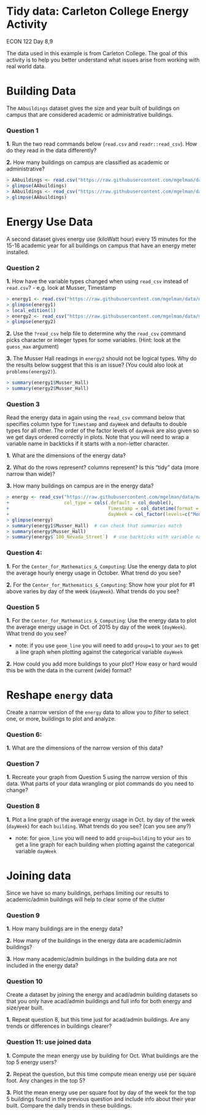 Tidy data: Carleton College Energy Activity
================
ECON 122
Day 8,9

The data used in this example is from Carleton College. The goal of this
activity is to help you better understand what issues arise from working
with real world data.

# Building Data

The `AAbuildings` dataset gives the size and year built of buildings on
campus that are considered academic or administrative buildings.

### Question 1

**1.** Run the two read commands below (`read.csv` and
`readr::read_csv`). How do they read in the data differently?

**2.** How many buildings on campus are classified as academic or
administrative?

``` r
> AAbuildings <- read.csv("https://raw.githubusercontent.com/mgelman/data/master/AcadAdminBuildings.csv",stringsAsFactors=TRUE)
> glimpse(AAbuildings)
> AAbuildings <- read_csv("https://raw.githubusercontent.com/mgelman/data/master/AcadAdminBuildings.csv")
> glimpse(AAbuildings)
```

# Energy Use Data

A second dataset gives energy use (kiloWatt hour) every 15 minutes for
the 15-16 academic year for all buildings on campus that have an energy
meter installed.

### Question 2

**1.** How have the variable types changed when using `read_csv` instead
of `read.csv`? - e.g. look at Musser, Timestamp

``` r
> energy1 <- read.csv("https://raw.githubusercontent.com/mgelman/data/master/EnergyData1516.csv",stringsAsFactors=TRUE)
> glimpse(energy1)
> local_edition(1)
> energy2 <- read_csv("https://raw.githubusercontent.com/mgelman/data/master/EnergyData1516.csv")
> glimpse(energy2)
```

**2.** Use the `?read_csv` help file to determine why the `read_csv`
command picks character or integer types for some variables. (Hint: look
at the `guess_max` argument)

**3.** The Musser Hall readings in `energy2` should not be logical
types. Why do the results below suggest that this is an issue? (You
could also look at `problems(energy2)`).

``` r
> summary(energy1$Musser_Hall)
> summary(energy2$Musser_Hall)
```

### Question 3

Read the energy data in again using the `read_csv` command below that
specifies column type for `Timestamp` and `dayWeek` and defaults to
double types for all other. The order of the factor levels of `dayWeek`
are also given so we get days ordered correctly in plots. Note that you
will need to wrap a variable name in backticks if it starts with a
non-letter character.

**1.** What are the dimensions of the energy data?

**2.** What do the rows represent? columns represent? Is this “tidy”
data (more narrow than wide)?

**3.** How many buildings on campus are in the energy data?

``` r
> energy <- read_csv("https://raw.githubusercontent.com/mgelman/data/master/EnergyData1516.csv", 
+                    col_type = cols(.default = col_double(), 
+                                    Timestamp = col_datetime(format = ""),
+                                    dayWeek = col_factor(levels=c("Mon","Tues","Wed","Thurs","Fri","Sat","Sun"))))
> glimpse(energy)
> summary(energy1$Musser_Hall)  # can check that summaries match
> summary(energy$Musser_Hall)
> summary(energy$`100_Nevada_Street`)  # use backticks with variable names that start with numbers
```

### Question 4:

**1.** For the `Center_for_Mathematics_&_Computing`: Use the energy data
to plot the average hourly energy usage in October. What trend do you
see?

**2.** For the `Center_for_Mathematics_&_Computing`: Show how your plot
for #1 above varies by day of the week (`dayWeek`). What trends do you
see?

### Question 5

**1.** For the `Center_for_Mathematics_&_Computing`: Use the energy data
to plot the average energy usage in Oct. of 2015 by day of the week
(`dayWeek`). What trend do you see?

-   note: if you use `geom_line` you will need to add `group=1` to your
    `aes` to get a line graph when plotting against the categorical
    variable `dayWeek`

**2.** How could you add more buildings to your plot? How easy or hard
would this be with the data in the current (wide) format?

# Reshape `energy` data

Create a narrow version of the `energy` data to allow you to *filter* to
select one, or more, buildings to plot and analyze.

### Question 6:

**1.** What are the dimensions of the narrow version of this data?

### Question 7

**1.** Recreate your graph from Question 5 using the narrow version of
this data. What parts of your data wrangling or plot commands do you
need to change?

### Question 8

**1.** Plot a line graph of the average energy usage in Oct. by day of
the week (`dayWeek`) for each `building`. What trends do you see? (can
you see any?)

-   note: for `geom_line` you will need to add `group=building` to your
    `aes` to get a line graph for each building when plotting against
    the categorical variable `dayWeek`

# Joining data

Since we have so many buildings, perhaps limiting our results to
academic/admin buildings will help to clear some of the clutter

### Question 9

**1.** How many buildings are in the energy data?

**2.** How many of the buildings in the energy data are academic/admin
buildings?

**3.** How many academic/admin buildings in the building data are not
included in the energy data?

### Question 10

Create a dataset by joining the energy and acad/admin building datasets
so that you only have acad/admin buildings and full info for both energy
and size/year built.

**1.** Repeat question 8, but this time just for acad/admin buildings.
Are any trends or differences in buildings clearer?

### Question 11: use joined data

**1.** Compute the mean energy use by building for Oct. What buildings
are the top 5 energy users?

**2.** Repeat the question, but this time compute mean energy use per
square foot. Any changes in the top 5?

**3.** Plot the mean energy use per square foot by day of the week for
the top 5 buildings found in the previous question and include info
about their year built. Compare the daily trends in these buildings.
